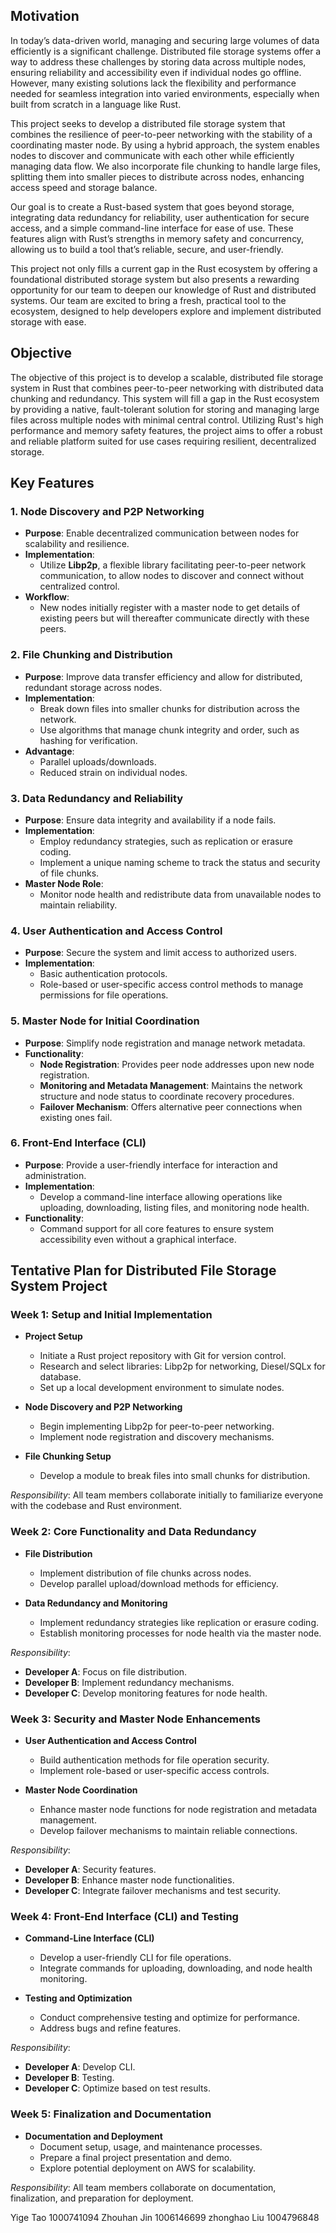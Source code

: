 ## Motivation

In today’s data-driven world, managing and securing large volumes of data efficiently is a significant challenge. Distributed file storage systems offer a way to address these challenges by storing data across multiple nodes, ensuring reliability and accessibility even if individual nodes go offline. However, many existing solutions lack the flexibility and performance needed for seamless integration into varied environments, especially when built from scratch in a language like Rust.

This project seeks to develop a distributed file storage system that combines the resilience of peer-to-peer networking with the stability of a coordinating master node. By using a hybrid approach, the system enables nodes to discover and communicate with each other while efficiently managing data flow. We also incorporate file chunking to handle large files, splitting them into smaller pieces to distribute across nodes, enhancing access speed and storage balance.

Our goal is to create a Rust-based system that goes beyond storage, integrating data redundancy for reliability, user authentication for secure access, and a simple command-line interface for ease of use. These features align with Rust’s strengths in memory safety and concurrency, allowing us to build a tool that’s reliable, secure, and user-friendly.

This project not only fills a current gap in the Rust ecosystem by offering a foundational distributed storage system but also presents a rewarding opportunity for our team to deepen our knowledge of Rust and distributed systems. Our team are excited to bring a fresh, practical tool to the ecosystem, designed to help developers explore and implement distributed storage with ease.

## Objective

The objective of this project is to develop a scalable, distributed file storage system in Rust that combines peer-to-peer networking with distributed data chunking and redundancy. This system will fill a gap in the Rust ecosystem by providing a native, fault-tolerant solution for storing and managing large files across multiple nodes with minimal central control. Utilizing Rust's high performance and memory safety features, the project aims to offer a robust and reliable platform suited for use cases requiring resilient, decentralized storage.

## Key Features

### 1. Node Discovery and P2P Networking
- **Purpose**: Enable decentralized communication between nodes for scalability and resilience.
- **Implementation**: 
  - Utilize **Libp2p**, a flexible library facilitating peer-to-peer network communication, to allow nodes to discover and connect without centralized control.
- **Workflow**: 
  - New nodes initially register with a master node to get details of existing peers but will thereafter communicate directly with these peers.

### 2. File Chunking and Distribution
- **Purpose**: Improve data transfer efficiency and allow for distributed, redundant storage across nodes.
- **Implementation**: 
  - Break down files into smaller chunks for distribution across the network.
  - Use algorithms that manage chunk integrity and order, such as hashing for verification.
- **Advantage**: 
  - Parallel uploads/downloads.
  - Reduced strain on individual nodes.

### 3. Data Redundancy and Reliability
- **Purpose**: Ensure data integrity and availability if a node fails.
- **Implementation**: 
  - Employ redundancy strategies, such as replication or erasure coding. 
  - Implement a unique naming scheme to track the status and security of file chunks.
- **Master Node Role**: 
  - Monitor node health and redistribute data from unavailable nodes to maintain reliability.

### 4. User Authentication and Access Control
- **Purpose**: Secure the system and limit access to authorized users.
- **Implementation**: 
  - Basic authentication protocols.
  - Role-based or user-specific access control methods to manage permissions for file operations.

### 5. Master Node for Initial Coordination
- **Purpose**: Simplify node registration and manage network metadata.
- **Functionality**:
  - **Node Registration**: Provides peer node addresses upon new node registration.
  - **Monitoring and Metadata Management**: Maintains the network structure and node status to coordinate recovery procedures.
  - **Failover Mechanism**: Offers alternative peer connections when existing ones fail.

### 6. Front-End Interface (CLI)
- **Purpose**: Provide a user-friendly interface for interaction and administration.
- **Implementation**: 
  - Develop a command-line interface allowing operations like uploading, downloading, listing files, and monitoring node health.
- **Functionality**: 
  - Command support for all core features to ensure system accessibility even without a graphical interface.
 
## Tentative Plan for Distributed File Storage System Project

### Week 1: Setup and Initial Implementation
- **Project Setup**
  - Initiate a Rust project repository with Git for version control.
  - Research and select libraries: Libp2p for networking, Diesel/SQLx for database.
  - Set up a local development environment to simulate nodes.

- **Node Discovery and P2P Networking**
  - Begin implementing Libp2p for peer-to-peer networking.
  - Implement node registration and discovery mechanisms.

- **File Chunking Setup**
  - Develop a module to break files into small chunks for distribution.

*Responsibility*: All team members collaborate initially to familiarize everyone with the codebase and Rust environment.

### Week 2: Core Functionality and Data Redundancy
- **File Distribution**
  - Implement distribution of file chunks across nodes.
  - Develop parallel upload/download methods for efficiency.

- **Data Redundancy and Monitoring**
  - Implement redundancy strategies like replication or erasure coding.
  - Establish monitoring processes for node health via the master node.

*Responsibility*:  
- **Developer A**: Focus on file distribution.
- **Developer B**: Implement redundancy mechanisms.
- **Developer C**: Develop monitoring features for node health.

### Week 3: Security and Master Node Enhancements
- **User Authentication and Access Control**
  - Build authentication methods for file operation security.
  - Implement role-based or user-specific access controls.

- **Master Node Coordination**
  - Enhance master node functions for node registration and metadata management.
  - Develop failover mechanisms to maintain reliable connections.

*Responsibility*:  
- **Developer A**: Security features.
- **Developer B**: Enhance master node functionalities.
- **Developer C**: Integrate failover mechanisms and test security.

### Week 4: Front-End Interface (CLI) and Testing
- **Command-Line Interface (CLI)**
  - Develop a user-friendly CLI for file operations.
  - Integrate commands for uploading, downloading, and node health monitoring.

- **Testing and Optimization**
  - Conduct comprehensive testing and optimize for performance.
  - Address bugs and refine features.

*Responsibility*:  
- **Developer A**: Develop CLI.
- **Developer B**: Testing.
- **Developer C**: Optimize based on test results.

### Week 5: Finalization and Documentation
- **Documentation and Deployment**
  - Document setup, usage, and maintenance processes.
  - Prepare a final project presentation and demo.
  - Explore potential deployment on AWS for scalability.

*Responsibility*: All team members collaborate on documentation, finalization, and preparation for deployment.

Yige Tao 1000741094
Zhouhan Jin 1006146699
zhonghao Liu 1004796848
